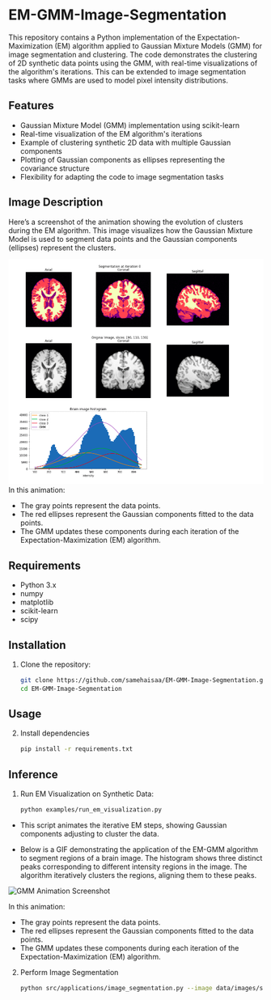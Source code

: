# EM-GMM-Image-Segmentation

This repository contains a Python implementation of the Expectation-Maximization (EM) algorithm applied to Gaussian Mixture Models (GMM) for image segmentation and clustering. The code demonstrates the clustering of 2D synthetic data points using the GMM, with real-time visualizations of the algorithm's iterations. This can be extended to image segmentation tasks where GMMs are used to model pixel intensity distributions.

## Features

- Gaussian Mixture Model (GMM) implementation using scikit-learn
- Real-time visualization of the EM algorithm's iterations
- Example of clustering synthetic 2D data with multiple Gaussian components
- Plotting of Gaussian components as ellipses representing the covariance structure
- Flexibility for adapting the code to image segmentation tasks

## Image Description

Here’s a screenshot of the animation showing the evolution of clusters during the EM algorithm. This image visualizes how the Gaussian Mixture Model is used to segment data points and the Gaussian components (ellipses) represent the clusters.



![Brain Segmentation GIF](./figs/EMit.gif)
In this animation:
- The gray points represent the data points.
- The red ellipses represent the Gaussian components fitted to the data points.
- The GMM updates these components during each iteration of the Expectation-Maximization (EM) algorithm.



## Requirements

- Python 3.x
- numpy
- matplotlib
- scikit-learn
- scipy

## Installation

1. Clone the repository:
   ```bash
   git clone https://github.com/samehaisaa/EM-GMM-Image-Segmentation.git
   cd EM-GMM-Image-Segmentation
## Usage
2. Install dependencies
   ```bash
   pip install -r requirements.txt

## Inference 

1. Run EM Visualization on Synthetic Data:
   ```bash
   python examples/run_em_visualization.py

- This script animates the iterative EM steps, showing Gaussian components adjusting to cluster the data.

- Below is a GIF demonstrating the application of the EM-GMM algorithm to segment regions of a brain image. The histogram shows three distinct peaks corresponding to different intensity regions in the image. The algorithm iteratively clusters the regions, aligning them to these peaks.

![GMM Animation Screenshot](./figs/GMM.png)

In this animation:
- The gray points represent the data points.
- The red ellipses represent the Gaussian components fitted to the data points.
- The GMM updates these components during each iteration of the Expectation-Maximization (EM) algorithm.

2. Perform Image Segmentation
   ```bash
   python src/applications/image_segmentation.py --image data/images/sample_image.jpg
